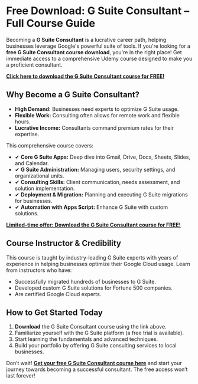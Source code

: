 # Free Download: G Suite Consultant – Full Course Guide

Becoming a **G Suite Consultant** is a lucrative career path, helping businesses leverage Google's powerful suite of tools. If you're looking for a **free G Suite Consultant course download**, you're in the right place! Get immediate access to a comprehensive Udemy course designed to make you a proficient consultant.

[**Click here to download the G Suite Consultant course for FREE!**](https://udemywork.com/g-suite-consultant)

## Why Become a G Suite Consultant?

*   **High Demand:** Businesses need experts to optimize G Suite usage.
*   **Flexible Work:** Consulting often allows for remote work and flexible hours.
*   **Lucrative Income:** Consultants command premium rates for their expertise.

This comprehensive course covers:

*   ✔ **Core G Suite Apps:** Deep dive into Gmail, Drive, Docs, Sheets, Slides, and Calendar.
*   ✔ **G Suite Administration:** Managing users, security settings, and organizational units.
*   ✔ **Consulting Skills:** Client communication, needs assessment, and solution implementation.
*   ✔ **Deployment & Migration:** Planning and executing G Suite migrations for businesses.
*   ✔ **Automation with Apps Script:** Enhance G Suite with custom solutions.

[**Limited-time offer: Download the G Suite Consultant course for FREE!**](https://udemywork.com/g-suite-consultant)

## Course Instructor & Credibility

This course is taught by industry-leading G Suite experts with years of experience in helping businesses optimize their Google Cloud usage. Learn from instructors who have:

*   Successfully migrated hundreds of businesses to G Suite.
*   Developed custom G Suite solutions for Fortune 500 companies.
*   Are certified Google Cloud experts.

## How to Get Started Today

1.  **Download** the G Suite Consultant course using the link above.
2.  Familiarize yourself with the G Suite platform (a free trial is available).
3.  Start learning the fundamentals and advanced techniques.
4.  Build your portfolio by offering G Suite consulting services to local businesses.

Don’t wait! **[Get your free G Suite Consultant course here](https://udemywork.com/g-suite-consultant)** and start your journey towards becoming a successful consultant. The free access won’t last forever!
